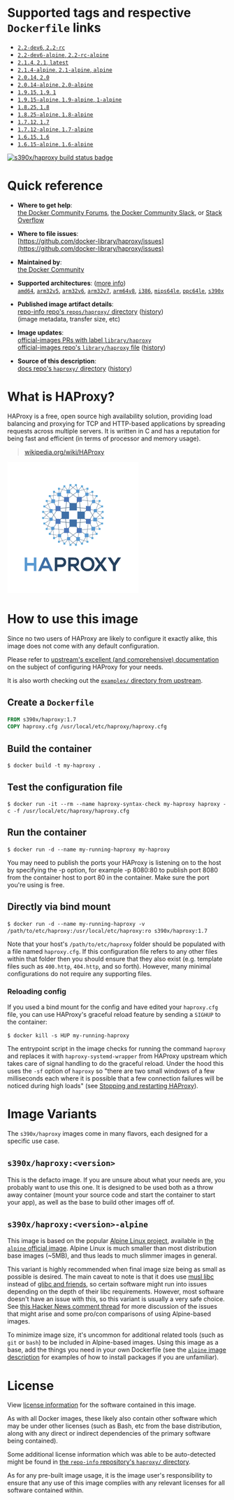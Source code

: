 <!--

********************************************************************************

WARNING:

    DO NOT EDIT "haproxy/README.md"

    IT IS AUTO-GENERATED

    (from the other files in "haproxy/" combined with a set of templates)

********************************************************************************

-->

# Supported tags and respective `Dockerfile` links

-	[`2.2-dev6`, `2.2-rc`](https://github.com/docker-library/haproxy/blob/eaec0e4daa5078cf47fe0ccf7a8f75497e40d153/2.2-rc/Dockerfile)
-	[`2.2-dev6-alpine`, `2.2-rc-alpine`](https://github.com/docker-library/haproxy/blob/bfa23c19cffdb4247474b2138feeeb14f48b7fe4/2.2-rc/alpine/Dockerfile)
-	[`2.1.4`, `2.1`, `latest`](https://github.com/docker-library/haproxy/blob/eeaaa570ccaeec6fa7e545b9314d6f246b6b283c/2.1/Dockerfile)
-	[`2.1.4-alpine`, `2.1-alpine`, `alpine`](https://github.com/docker-library/haproxy/blob/bfa23c19cffdb4247474b2138feeeb14f48b7fe4/2.1/alpine/Dockerfile)
-	[`2.0.14`, `2.0`](https://github.com/docker-library/haproxy/blob/eeaaa570ccaeec6fa7e545b9314d6f246b6b283c/2.0/Dockerfile)
-	[`2.0.14-alpine`, `2.0-alpine`](https://github.com/docker-library/haproxy/blob/bfa23c19cffdb4247474b2138feeeb14f48b7fe4/2.0/alpine/Dockerfile)
-	[`1.9.15`, `1.9`, `1`](https://github.com/docker-library/haproxy/blob/eeaaa570ccaeec6fa7e545b9314d6f246b6b283c/1.9/Dockerfile)
-	[`1.9.15-alpine`, `1.9-alpine`, `1-alpine`](https://github.com/docker-library/haproxy/blob/bfa23c19cffdb4247474b2138feeeb14f48b7fe4/1.9/alpine/Dockerfile)
-	[`1.8.25`, `1.8`](https://github.com/docker-library/haproxy/blob/eeaaa570ccaeec6fa7e545b9314d6f246b6b283c/1.8/Dockerfile)
-	[`1.8.25-alpine`, `1.8-alpine`](https://github.com/docker-library/haproxy/blob/bfa23c19cffdb4247474b2138feeeb14f48b7fe4/1.8/alpine/Dockerfile)
-	[`1.7.12`, `1.7`](https://github.com/docker-library/haproxy/blob/14431e31ab981456585021f7dca35626c5e060c1/1.7/Dockerfile)
-	[`1.7.12-alpine`, `1.7-alpine`](https://github.com/docker-library/haproxy/blob/bfa23c19cffdb4247474b2138feeeb14f48b7fe4/1.7/alpine/Dockerfile)
-	[`1.6.15`, `1.6`](https://github.com/docker-library/haproxy/blob/4e917ff7cbc629b29af59d02057ceece8102e4e0/1.6/Dockerfile)
-	[`1.6.15-alpine`, `1.6-alpine`](https://github.com/docker-library/haproxy/blob/bfa23c19cffdb4247474b2138feeeb14f48b7fe4/1.6/alpine/Dockerfile)

[![s390x/haproxy build status badge](https://img.shields.io/jenkins/s/https/doi-janky.infosiftr.net/job/multiarch/job/s390x/job/haproxy.svg?label=s390x/haproxy%20%20build%20job)](https://doi-janky.infosiftr.net/job/multiarch/job/s390x/job/haproxy/)

# Quick reference

-	**Where to get help**:  
	[the Docker Community Forums](https://forums.docker.com/), [the Docker Community Slack](http://dockr.ly/slack), or [Stack Overflow](https://stackoverflow.com/search?tab=newest&q=docker)

-	**Where to file issues**:  
	[https://github.com/docker-library/haproxy/issues](https://github.com/docker-library/haproxy/issues)

-	**Maintained by**:  
	[the Docker Community](https://github.com/docker-library/haproxy)

-	**Supported architectures**: ([more info](https://github.com/docker-library/official-images#architectures-other-than-amd64))  
	[`amd64`](https://hub.docker.com/r/amd64/haproxy/), [`arm32v5`](https://hub.docker.com/r/arm32v5/haproxy/), [`arm32v6`](https://hub.docker.com/r/arm32v6/haproxy/), [`arm32v7`](https://hub.docker.com/r/arm32v7/haproxy/), [`arm64v8`](https://hub.docker.com/r/arm64v8/haproxy/), [`i386`](https://hub.docker.com/r/i386/haproxy/), [`mips64le`](https://hub.docker.com/r/mips64le/haproxy/), [`ppc64le`](https://hub.docker.com/r/ppc64le/haproxy/), [`s390x`](https://hub.docker.com/r/s390x/haproxy/)

-	**Published image artifact details**:  
	[repo-info repo's `repos/haproxy/` directory](https://github.com/docker-library/repo-info/blob/master/repos/haproxy) ([history](https://github.com/docker-library/repo-info/commits/master/repos/haproxy))  
	(image metadata, transfer size, etc)

-	**Image updates**:  
	[official-images PRs with label `library/haproxy`](https://github.com/docker-library/official-images/pulls?q=label%3Alibrary%2Fhaproxy)  
	[official-images repo's `library/haproxy` file](https://github.com/docker-library/official-images/blob/master/library/haproxy) ([history](https://github.com/docker-library/official-images/commits/master/library/haproxy))

-	**Source of this description**:  
	[docs repo's `haproxy/` directory](https://github.com/docker-library/docs/tree/master/haproxy) ([history](https://github.com/docker-library/docs/commits/master/haproxy))

# What is HAProxy?

HAProxy is a free, open source high availability solution, providing load balancing and proxying for TCP and HTTP-based applications by spreading requests across multiple servers. It is written in C and has a reputation for being fast and efficient (in terms of processor and memory usage).

> [wikipedia.org/wiki/HAProxy](https://en.wikipedia.org/wiki/HAProxy)

![logo](https://raw.githubusercontent.com/docker-library/docs/566c944ca5eb9d1947c8a2e8821f8de2b0fc144c/haproxy/logo.png)

# How to use this image

Since no two users of HAProxy are likely to configure it exactly alike, this image does not come with any default configuration.

Please refer to [upstream's excellent (and comprehensive) documentation](https://cbonte.github.io/haproxy-dconv/) on the subject of configuring HAProxy for your needs.

It is also worth checking out the [`examples/` directory from upstream](http://git.haproxy.org/?p=haproxy-1.8.git;a=tree;f=examples).

## Create a `Dockerfile`

```dockerfile
FROM s390x/haproxy:1.7
COPY haproxy.cfg /usr/local/etc/haproxy/haproxy.cfg
```

## Build the container

```console
$ docker build -t my-haproxy .
```

## Test the configuration file

```console
$ docker run -it --rm --name haproxy-syntax-check my-haproxy haproxy -c -f /usr/local/etc/haproxy/haproxy.cfg
```

## Run the container

```console
$ docker run -d --name my-running-haproxy my-haproxy
```

You may need to publish the ports your HAProxy is listening on to the host by specifying the -p option, for example -p 8080:80 to publish port 8080 from the container host to port 80 in the container. Make sure the port you're using is free.

## Directly via bind mount

```console
$ docker run -d --name my-running-haproxy -v /path/to/etc/haproxy:/usr/local/etc/haproxy:ro s390x/haproxy:1.7
```

Note that your host's `/path/to/etc/haproxy` folder should be populated with a file named `haproxy.cfg`. If this configuration file refers to any other files within that folder then you should ensure that they also exist (e.g. template files such as `400.http`, `404.http`, and so forth). However, many minimal configurations do not require any supporting files.

### Reloading config

If you used a bind mount for the config and have edited your `haproxy.cfg` file, you can use HAProxy's graceful reload feature by sending a `SIGHUP` to the container:

```console
$ docker kill -s HUP my-running-haproxy
```

The entrypoint script in the image checks for running the command `haproxy` and replaces it with `haproxy-systemd-wrapper` from HAProxy upstream which takes care of signal handling to do the graceful reload. Under the hood this uses the `-sf` option of `haproxy` so "there are two small windows of a few milliseconds each where it is possible that a few connection failures will be noticed during high loads" (see [Stopping and restarting HAProxy](http://www.haproxy.org/download/1.7/doc/management.txt)).

# Image Variants

The `s390x/haproxy` images come in many flavors, each designed for a specific use case.

## `s390x/haproxy:<version>`

This is the defacto image. If you are unsure about what your needs are, you probably want to use this one. It is designed to be used both as a throw away container (mount your source code and start the container to start your app), as well as the base to build other images off of.

## `s390x/haproxy:<version>-alpine`

This image is based on the popular [Alpine Linux project](http://alpinelinux.org), available in [the `alpine` official image](https://hub.docker.com/_/alpine). Alpine Linux is much smaller than most distribution base images (~5MB), and thus leads to much slimmer images in general.

This variant is highly recommended when final image size being as small as possible is desired. The main caveat to note is that it does use [musl libc](http://www.musl-libc.org) instead of [glibc and friends](http://www.etalabs.net/compare_libcs.html), so certain software might run into issues depending on the depth of their libc requirements. However, most software doesn't have an issue with this, so this variant is usually a very safe choice. See [this Hacker News comment thread](https://news.ycombinator.com/item?id=10782897) for more discussion of the issues that might arise and some pro/con comparisons of using Alpine-based images.

To minimize image size, it's uncommon for additional related tools (such as `git` or `bash`) to be included in Alpine-based images. Using this image as a base, add the things you need in your own Dockerfile (see the [`alpine` image description](https://hub.docker.com/_/alpine/) for examples of how to install packages if you are unfamiliar).

# License

View [license information](http://www.haproxy.org/download/1.5/doc/LICENSE) for the software contained in this image.

As with all Docker images, these likely also contain other software which may be under other licenses (such as Bash, etc from the base distribution, along with any direct or indirect dependencies of the primary software being contained).

Some additional license information which was able to be auto-detected might be found in [the `repo-info` repository's `haproxy/` directory](https://github.com/docker-library/repo-info/tree/master/repos/haproxy).

As for any pre-built image usage, it is the image user's responsibility to ensure that any use of this image complies with any relevant licenses for all software contained within.
